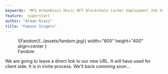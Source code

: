 ```yaml
---
keywords:  MFS ArmanRiazi Music NFT Blockchain Career Employment Job Superstar
feature:  superstart
author: "Arman Riazi"
title: "Famous Singers"
---
```


<figure markdown>
![Fandom](../assets/fandom.jpg){ width="800" height="400" align=center }
<figcaption>Fandom</figcaption>
</figure>

We are going to leave a direct link to our new URL. It will have used for client side.
It is in invite process. We'll back comming soon...
